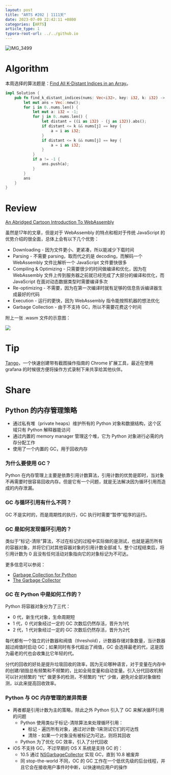 ```yaml
---
layout: post
title: "ARTS #202 | 1111天"
date: 2023-07-09 22:42:11 +0800
categories: [ARTS]
article_type: 1
typora-root-url: ../../github.io
---
```


![IMG_3499](/../../../Downloads/IMG_3499.PNG)

# Algorithm

本周选择的算法题是：[Find All K-Distant Indices in an Array](https://leetcode.com/problems/find-all-k-distant-indices-in-an-array/)。

```rust
impl Solution {
    pub fn find_k_distant_indices(nums: Vec<i32>, key: i32, k: i32) -> Vec<i32> {
        let mut ans = Vec::new();
        for i in 0..nums.len() {
            let mut a: i32 = -1;
            for j in 0..nums.len() {
                let distant = ((i as i32) - (j as i32)).abs();
                if distant <= k && nums[j] == key {
                    a = i as i32;
                }
                if distant <= k && nums[j] == key {
                    a = i as i32;
                }
            }
            if a != -1 {
                ans.push(a);
            }
        }
        ans
    }
}
```


# Review

[An Abridged Cartoon Introduction To WebAssembly](https://www.smashingmagazine.com/2017/05/abridged-cartoon-introduction-webassembly/)

虽然是17年的文章，但是对于 WebAssembly 的特点和相对于传统 JavaScript 的优势介绍的很全面，总体上会有以下几个优势：

- Downloading - 因为文件更小、更紧凑，所以能减少下载时间
- Parsing - 不需要 parsing，取而代之的是 decoding，而解码一个 WebAssembly 文件比解析一个 JavaScript 文件要快很多
- Compiling & Optimizing - 只需要很少的时间做编译和优化，因为在 WebAssembly 文件上传到服务器之前就已经完成了大部分的编译和优化，而 JavaScript 在面对动态数据类型时需要编译多次
- Re-optimizing - 不需要，因为在第一次编译时就有足够的信息告诉编译器生成最好的代码
- Execution - 运行的更快，因为 WebAssembly 指令能按照机器的想法优化
- Garbage Collection - 由于不支持 GC，所以不需要花费这个时间

附上一张 .wasm 文件的示意图：

![](https://cloud.netlifyusercontent.com/assets/344dbf88-fdf9-42bb-adb4-46f01eedd629/1785ea2b-c2b5-4bea-aa6b-5318a07a81ad/24-toolchain07-opt.png)

# Tip

[Tango](https://chrome.google.com/webstore/detail/tango-how-to-guides-and-s/lggdbpblkekjjbobadliahffoaobaknh)，一个快速创建带有截图操作指南的 Chrome 扩展工具，最近在使用 grafana 的时候很方便将操作方式录制下来共享给其他伙伴。

# Share

## Python 的内存管理策略

- 通过私有堆（private heaps）维护所有的 Python 对象和数据结构，这个区域只有 Python 解释器能访问
- 通过内置的 memory manager 管理这个堆，它为 Python 对象进行必需的内存分配工作
- 使用了一个内置的 GC，用于回收内存

### 为什么要使用 GC？

Python 在内存管理上主要是依靠引用计数算法，引用计数的优势是即时，当对象不再需要时很容易回收内存。但是它有一个问题，就是无法解决因为循环引用而造成的内存泄漏。

### GC 与循环引用有什么不同？

GC 不是实时的，而是周期性的执行，GC 执行时需要“暂停”程序的运行。

### GC 是如何发现循环引用的？

类似于“标记-清除”算法，不过在标记的过程中实际做的是测试，也就是遍历所有的容器对象，并将它们对其他容器对象的引用计数全部减 1，整个过程结束后，将引用计数为 0 且没有任何活动对象指向它的对象标记为不可达。

更多信息可以参阅：

- [Garbage Collection for Python](https://arctrix.com/nas/python/gc/)
- [The Garbage Collector](https://pythoninternal.wordpress.com/2014/08/04/the-garbage-collector/)

### GC 在 Python 中是如何工作的？

Python 将容器对象分为了三代：

- 0 代，新生代对象，生命周期短
- 1 代，0 代对象经过一定的 GC 次数后仍然存活，晋升为1代
- 2 代，1 代对象经过一定的 GC 次数后仍然存活，晋升为2代

每代都有一个独立的计数器和阀值（threshold），计数器存储对象数量，当计数器超过阀值时启动 GC；如果同时有多代超出了阀值，GC 会选择最老的代，这是因为最老的代也会收集比它年轻的代。

分代的回收的好处是提升垃圾回收的效率，因为无论哪种语言，对于变量在内存中的创建/销毁总有频繁和不频繁的，比如全局变量和自动变量。引入分代回收机制可以针对频繁的 “代” 做更多的检测，不频繁的 “代” 少做，避免对全部对象做检测，以此来提高回收效率。

### Python 与 OC 内存管理的差异简要

- 两者都是引用计数为主的策略，除此之外 Python 引入了 GC 来解决循环引用的问题
  - Python 使用类似于标记-清除算法来处理循环引用：
    - 标记 - 遍历所有对象，通过对计数-1来测试它们的可达性
    - 清除 - 如果一个对象没有被标记为可达，则将其回收
  - Python 为了优化 GC 效率，引入了分代回收
- iOS 不支持 GC，不过早期的 OS X 系统是支持 GC 的：
  - 10.5 通过 [NSGarbageCollector](https://developer.apple.com/documentation/foundation/nsgarbagecollector) 实现 GC，直到 10.8 被废弃
  - 同 stop-the-world 不同，OC 的 GC 工作在一个低优先级的后台线程，并且它会在接收用户事件时中断，以快速响应用户的操作
